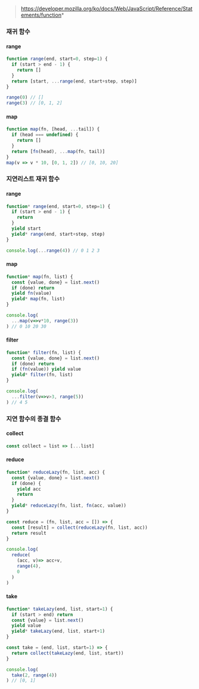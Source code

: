 > https://developer.mozilla.org/ko/docs/Web/JavaScript/Reference/Statements/function*

### 재귀 함수
#### range
```js
function range(end, start=0, step=1) {
  if (start > end - 1) {
    return []
  }
  return [start, ...range(end, start+step, step)]
}

range(0) // []
range(3) // [0, 1, 2]
```

#### map
```js
function map(fn, [head, ...tail]) {
  if (head === undefined) {
    return []
  }
  return [fn(head), ...map(fn, tail)]
}
map(v => v * 10, [0, 1, 2]) // [0, 10, 20]
```

### 지연리스트 재귀 함수
#### range
```js
function* range(end, start=0, step=1) {
  if (start > end - 1) {
    return
  }
  yield start
  yield* range(end, start+step, step)
}

console.log(...range(4)) // 0 1 2 3
```

#### map
```js
function* map(fn, list) {
  const {value, done} = list.next()
  if (done) return
  yield fn(value)
  yield* map(fn, list)
}

console.log(
  ...map(v=>v*10, range(3))
) // 0 10 20 30
```

#### filter
```js
function* filter(fn, list) {
  const {value, done} = list.next()
  if (done) return
  if (fn(value)) yield value
  yield* filter(fn, list)
}

console.log(
  ...filter(v=>v>3, range(5))
) // 4 5
```
### 지연 함수의 종결 함수
#### collect
```js
const collect = list => [...list]
```

#### reduce
```js
function* reduceLazy(fn, list, acc) {
  const {value, done} = list.next()
  if (done) {
    yield acc
    return
  }
  yield* reduceLazy(fn, list, fn(acc, value))
}

const reduce = (fn, list, acc = []) => {
  const [result] = collect(reduceLazy(fn, list, acc))
  return result
}

console.log(
  reduce(
    (acc, v)=> acc+v,
    range(4),
    0
  )
)
```

#### take
```js
function* takeLazy(end, list, start=1) {
  if (start > end) return
  const {value} = list.next()
  yield value
  yield* takeLazy(end, list, start+1)
}

const take = (end, list, start=1) => {
  return collect(takeLazy(end, list, start))
}

console.log(
  take(2, range(4))
) // [0, 1]
```